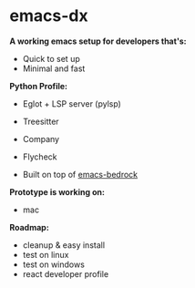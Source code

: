 
# emacs-dx

**A working emacs setup for developers that's:**
- Quick to set up
- Minimal and fast

**Python Profile:**

- Eglot + LSP server (pylsp)
- Treesitter
- Company
- Flycheck

- Built on top of [emacs-bedrock](https://github.com/ashton314/emacs-bedrock)

**Prototype is working on:**
- mac

**Roadmap:**
- cleanup & easy install
- test on linux
- test on windows
- react developer profile

